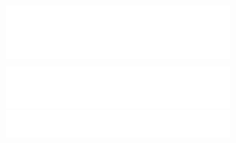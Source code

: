 <p align="center">
  <img src="./_img/lvl10_transparent_logo_2k.png"/>
</p>

<img src="./_img/button_spanish_no_select.png" onmouseover="this.src='./_img/button_spanish_select.png'" onmouseout="this.src='./_img/button_spanish_no_select.png'" /><img src="./_img/button_english_no_select.png" onmouseover="this.src='./_img/button_english_select.png'" onmouseout="this.src='./_img/button_english_no_select.png'" />




